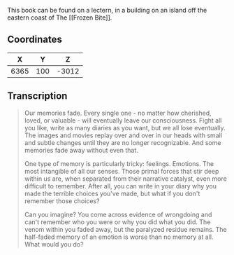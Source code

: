  

This book can be found on a lectern, in a building on an island off the eastern coast of The [[Frozen Bite]].

## Coordinates
| **X** | **Y** | **Z** |
| :---: | :---: | :---: |
| 6365  |  100  | -3012 |

## Transcription
> Our memories fade. Every single one - no matter how cherished, loved, or valuable - will eventually leave our consciousness. Fight all you like, write as many diaries as you want, but we all lose eventually. The images and movies replay over and over in our heads with small and subtle changes until they are no longer recognizable. And some memories fade away without even that.
>
> One type of memory is particularly tricky: feelings. Emotions. The most intangible of all our senses. Those primal forces that stir deep within us are, when separated from their narrative catalyst, even more difficult to remember. After all, you can write in your diary why you made the terrible choices you've made, but what if you don't remember those choices?
>
> Can you imagine? You come across evidence of wrongdoing and can't remember who you were or why you did what you did. The venom within you faded away, but the paralyzed residue remains. The half-faded memory of an emotion is worse than no memory at all. What would you do?

